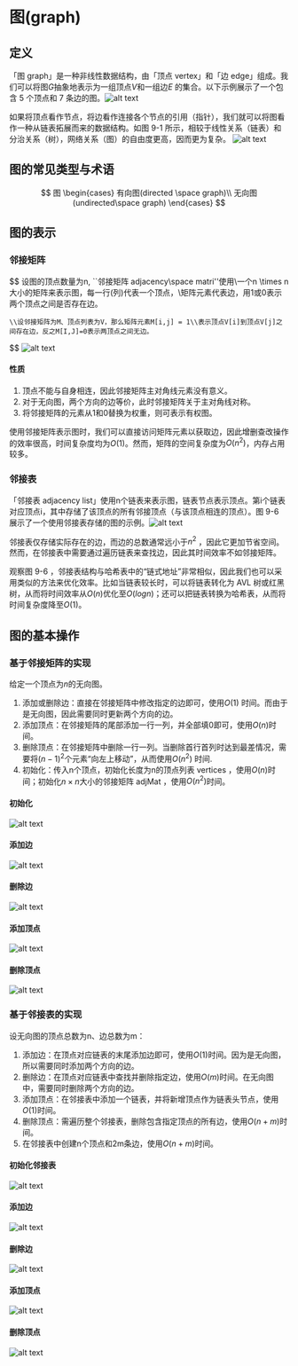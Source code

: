 # 图(graph)

## 定义

「图 graph」是一种非线性数据结构，由「顶点 vertex」和「边 edge」组成。我们可以将图$G$抽象地表示为一组顶点$V$和一组边$E$ 的集合。以下示例展示了一个包含 5 个顶点和 7 条边的图。![alt text](img/example.png)

如果将顶点看作节点，将边看作连接各个节点的引用（指针），我们就可以将图看作一种从链表拓展而来的数据结构。如图 9-1 所示，相较于线性关系（链表）和分治关系（树），网络关系（图）的自由度更高，因而更为复杂。
![alt text](img/linkedlist_tree_graph.png)

## 图的常见类型与术语

$$
    图
    \begin{cases}
        有向图(directed \space graph)\\
        无向图(undirected\space graph)
    \end{cases}
$$

## 图的表示

### 邻接矩阵

$$
    设图的顶点数量为n, ``邻接矩阵 adjacency\space matri''使用\\一个n \times n大小的矩阵来表示图，每一行(列)代表一个顶点，\\矩阵元素代表边，用1或0表示两个顶点之间是否存在边。

    \\设邻接矩阵为M、顶点列表为V，那么矩阵元素M[i,j] = 1\\表示顶点V[i]到顶点V[j]之间存在边，反之M[I,J]=0表示两顶点之间无边。
$$
![alt text](img/adjacency_matrix.png)

#### 性质

1. 顶点不能与自身相连，因此邻接矩阵主对角线元素没有意义。
2. 对于无向图，两个方向的边等价，此时邻接矩阵关于主对角线对称。
3. 将邻接矩阵的元素从1和0替换为权重，则可表示有权图。

使用邻接矩阵表示图时，我们可以直接访问矩阵元素以获取边，因此增删查改操作的效率很高，时间复杂度均为$O(1)$。然而，矩阵的空间复杂度为$O(n^2)$，内存占用较多。

### 邻接表

「邻接表 adjacency list」使用n个链表来表示图，链表节点表示顶点。第i个链表对应顶点i，其中存储了该顶点的所有邻接顶点（与该顶点相连的顶点）。图 9-6 展示了一个使用邻接表存储的图的示例。![alt text](img/adjacency_list.png)

邻接表仅存储实际存在的边，而边的总数通常远小于$n^2$
 ，因此它更加节省空间。然而，在邻接表中需要通过遍历链表来查找边，因此其时间效率不如邻接矩阵。

 观察图 9-6 ，邻接表结构与哈希表中的“链式地址”非常相似，因此我们也可以采用类似的方法来优化效率。比如当链表较长时，可以将链表转化为 AVL 树或红黑树，从而将时间效率从$O(n)$优化至$O(log n)$；还可以把链表转换为哈希表，从而将时间复杂度降至$O(1)$。

## 图的基本操作

### 基于邻接矩阵的实现

给定一个顶点为$n$的无向图。

1. 添加或删除边：直接在邻接矩阵中修改指定的边即可，使用$O(1)$ 时间。而由于是无向图，因此需要同时更新两个方向的边。
2. 添加顶点：在邻接矩阵的尾部添加一行一列，并全部填0即可，使用$O(n)$时间。
3. 删除顶点：在邻接矩阵中删除一行一列。当删除首行首列时达到最差情况，需要将$(n-1)^2$个元素“向左上移动”，从而使用$O(n^2)$
时间.
4. 初始化：传入n个顶点，初始化长度为n的顶点列表 vertices ，使用$O(n)$时间；初始化$n\times n$大小的邻接矩阵 adjMat ，使用$O(n^2)$时间。

#### 初始化

![alt text](img/adjacency_matrix_step1_initialization.png)

#### 添加边

![alt text](img/adjacency_matrix_step2_add_edge.png)

#### 删除边

![alt text](img/adjacency_matrix_step3_remove_edge.png)

#### 添加顶点

![alt text](img/adjacency_matrix_step4_add_vertex.png)

#### 删除顶点

![alt text](img/adjacency_matrix_step5_remove_vertex.png)

### 基于邻接表的实现

设无向图的顶点总数为n、边总数为m：

1. 添加边：在顶点对应链表的末尾添加边即可，使用$O(1)$时间。因为是无向图，所以需要同时添加两个方向的边。
2. 删除边：在顶点对应链表中查找并删除指定边，使用$O(m)$时间。在无向图中，需要同时删除两个方向的边。
3. 添加顶点：在邻接表中添加一个链表，并将新增顶点作为链表头节点，使用$O(1)$时间。
4. 删除顶点：需遍历整个邻接表，删除包含指定顶点的所有边，使用$O(n+m)$时间。
5. 在邻接表中创建n个顶点和2m条边，使用$O(n+m)$时间。

#### 初始化邻接表

![alt text](img/adjacency_list_step1_initialization.png)

#### 添加边

![alt text](img/adjacency_list_step2_add_edge.png)

#### 删除边

![alt text](img/adjacency_list_step3_remove_edge.png)

#### 添加顶点

![alt text](img/adjacency_list_step4_add_vertex.png)

#### 删除顶点

![alt text](img/adjacency_list_step5_remove_vertex.png)